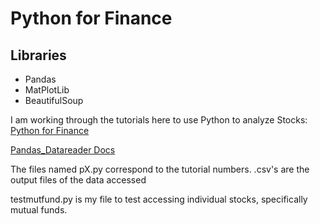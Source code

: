 # Python for Finance
## Libraries
* Pandas
* MatPlotLib
* BeautifulSoup

I am working through the tutorials here to use Python to analyze Stocks:  
[Python for Finance](https://pythonprogramming.net/stock-data-manipulation-python-programming-for-finance/)

[Pandas_Datareader Docs](https://pandas-datareader.readthedocs.io/en/latest/remote_data.html)

The files named
    pX.py
correspond to the tutorial numbers.
.csv's are the output files of the data accessed

testmutfund.py is my file to test accessing individual stocks, specifically mutual funds.

